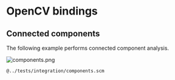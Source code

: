 # OpenCV bindings
## Connected components

The following example performs connected component analysis.

![components.png](components.png "Connected Components")

```Scheme
@../tests/integration/components.scm
```
